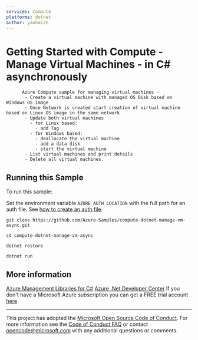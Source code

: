 ```yaml
---
services: Compute
platforms: dotnet
author: yaohaizh
---
```


# Getting Started with Compute - Manage Virtual Machines - in C# asynchronously #

          Azure Compute sample for managing virtual machines -
           - Create a virtual machine with managed OS Disk based on Windows OS image
           - Once Network is created start creation of virtual machine based on Linux OS image in the same network
           - Update both virtual machines
             - for Linux based:
               - add Tag
             - for Windows based:
               - deallocate the virtual machine
               - add a data disk
               - start the virtual machine
           - List virtual machines and print details
           - Delete all virtual machines.


## Running this Sample ##

To run this sample:

Set the environment variable `AZURE_AUTH_LOCATION` with the full path for an auth file. See [how to create an auth file](https://github.com/Azure/azure-libraries-for-net/blob/master/AUTH.md).

    git clone https://github.com/Azure-Samples/compute-dotnet-manage-vm-async.git

    cd compute-dotnet-manage-vm-async

    dotnet restore

    dotnet run

## More information ##

[Azure Management Libraries for C#](https://github.com/Azure/azure-sdk-for-net/tree/Fluent)
[Azure .Net Developer Center](https://azure.microsoft.com/en-us/develop/net/)
If you don't have a Microsoft Azure subscription you can get a FREE trial account [here](http://go.microsoft.com/fwlink/?LinkId=330212)

---

This project has adopted the [Microsoft Open Source Code of Conduct](https://opensource.microsoft.com/codeofconduct/). For more information see the [Code of Conduct FAQ](https://opensource.microsoft.com/codeofconduct/faq/) or contact [opencode@microsoft.com](mailto:opencode@microsoft.com) with any additional questions or comments.